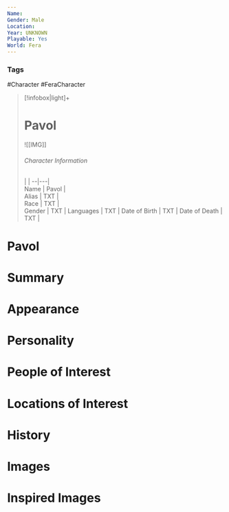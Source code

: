 ```yaml
---
Name: 
Gender: Male
Location: 
Year: UNKNOWN
Playable: Yes
World: Fera
---
```


### Tags
#Character #FeraCharacter 

> [!infobox|light]+  
> # Pavol  
> ![[IMG]]  
> ###### Character Information
>  |   |
> --|---|  
> Name | Pavol |  
> Alias | TXT |  
> Race | TXT |  
> Gender | TXT |
> Languages | TXT |
> Date of Birth | TXT |
> Date of Death | TXT |

# Pavol

# Summary

# Appearance

# Personality

# People of Interest

# Locations of Interest

# History

# Images

# Inspired Images
